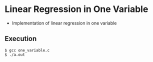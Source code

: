 # Linear Regression in One Variable
* Implementation of linear regression in one variable 

## Execution
`$ gcc one_variable.c`  
`$ ./a.out`
